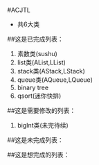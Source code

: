 #ACJTL
* 共6大类

##这是已完成列表：
1. 素数类(sushu)
2. list类(AList,LList)
3. stack类(AStack,LStack)
4. queue类(AQueue,LQueue)
5. binary tree
6. qsort(迷你快排)

##这是需要修改的列表：
1. bigInt类(未完待续)

##这是未完成列表：


##这是想完成的列表：